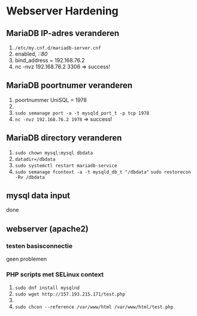 # Webserver Hardening
## MariaDB IP-adres veranderen
1. `/etc/my.cnf.d/mariadb-server.cnf`
2. enabled, *::80*
3. bind_address = 192.168.76.2
4. nc -nvz 192.168.76.2 3306 => success!

## MariaDB poortnumer veranderen
1. poortnummer UniSQL = 1978
2. 
3. `sudo semanage port -a -t mysqld_port_t -p tcp 1978`
4. `nc -nvz 192.168.76.2 1978` => success!

## MariaDB directory veranderen
1. `sudo chown mysql:mysql dbdata`
2. `datadir=/dbdata`
3. `sudo systemctl restart mariadb-service`
4. `sudo semanage fcontext -a -t mysqld_db_t "/dbdata"`
`sudo restorecon -Rv /dbdata`

## mysql data input
done
## webserver (apache2)
### testen basisconnectie
geen problemen
### PHP scripts met SELinux context
1. `sudo dnf install mysqlnd`
2. `sudo wget http://157.193.215.171/test.php`
3. 
4. `sudo chcon --reference /var/www/html /var/www/html/test.php`
